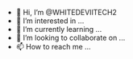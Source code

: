- 👋 Hi, I’m @WHITEDEVIlTECH2
- 👀 I’m interested in ...
- 🌱 I’m currently learning ...
- 💞️ I’m looking to collaborate on ...
- 📫 How to reach me ...

<!---
WHITEDEVIlTECH2/WHITEDEVIlTECH2 is a ✨ special ✨ repository because its `README.md` (this file) appears on your GitHub profile.
You can click the Preview link to take a look at your changes.
--->
